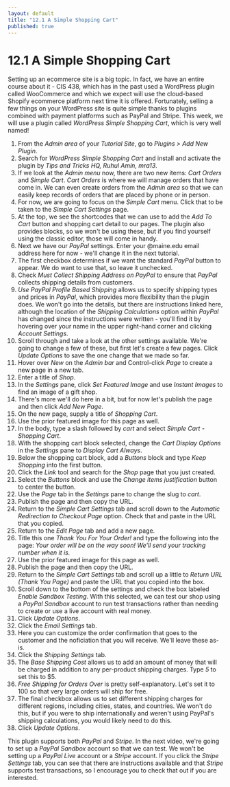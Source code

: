 ```yaml
---
layout: default
title: "12.1 A Simple Shopping Cart"
published: true
---
```


# 12.1 A Simple Shopping Cart

Setting up an ecommerce site is a big topic. In fact, we have an entire course about it - CIS 438, which has in the past used a WordPress plugin called WooCommerce and which we expect will use the cloud-based Shopify ecommerce platform next time it is offered. Fortunately, selling a few things on your WordPress site is quite simple thanks to plugins combined with payment platforms such as PayPal and Stripe. This week, we will use a plugin called _WordPress Simple Shopping Cart_, which is very well named!

1. From the _Admin area_ of your _Tutorial Site_, go to _Plugins > Add New Plugin_.
2. Search for _WordPress Simple Shopping Cart_ and install and activate the plugin by _Tips and Tricks HQ, Ruhul Amin, mra13_.
3. If we look at the _Admin menu_ now, there are two new items: _Cart Orders_ and _Simple Cart_. _Cart Orders_ is where we will manage orders that have come in. We can even create orders from the _Admin area_ so that we can easily keep records of orders that are placed by phone or in person.
4. For now, we are going to focus on the _Simple Cart_ menu. Click that to be taken to the _Simple Cart Settings_ page.
5. At the top, we see the shortcodes that we can use to add the _Add To Cart_ button and shopping cart detail to our pages. The plugin also provides blocks, so we won't be using these, but if you find yourself using the classic editor, those will come in handy.
6. Next we have our _PayPal_ settings. Enter your @maine.edu email address here for now - we'll change it in the next tutorial.
7. The first checkbox determines if we want the standard _PayPal_ button to appear. We do want to use that, so leave it unchecked.
8. Check _Must Collect Shipping Address on PayPal_ to ensure that _PayPal_ collects shipping details from customers.
9. _Use PayPal Profile Based Shipping_ allows us to specify shipping types and prices in _PayPal_, which provides more flexibility than the plugin does. We won't go into the details, but there are instructions linked here, although the location of the _Shipping Calculations_ option within _PayPal_ has changed since the instructions were written - you'll find it by hovering over your name in the upper right-hand corner and clicking _Account Settings_.
10. Scroll through and take a look at the other settings available. We're going to change a few of these, but first let's create a few pages. Click _Update Options_ to save the one change that we made so far.
11. Hover over _New_ on the _Admin bar_ and Control-click _Page_ to create a new page in a new tab.
12. Enter a title of _Shop_.
13. In the _Settings_ pane, click _Set Featured Image_ and use _Instant Images_ to find an image of a gift shop.
14. There's more we'll do here in a bit, but for now let's publish the page and then click _Add New Page_.
15. On the new page, supply a title of _Shopping Cart_.
16. Use the prior featured image for this page as well.
17. In the body, type a slash followed by _cart_ and select _Simple Cart - Shopping Cart_.
18. With the shopping cart block selected, change the _Cart Display Options_ in the _Settings_ pane to _Display Cart Always_.
19. Below the shopping cart block, add a _Buttons_ block and type _Keep Shopping_ into the first button.
20. Click the _Link_ tool and search for the _Shop_ page that you just created.
21. Select the _Buttons_ block and use the _Change items justification_ button to center the button.
22. Use the _Page_ tab in the _Settings_ pane to change the slug to _cart_.
23. Publish the page and then copy the URL.
24. Return to the _Simple Cart Settings_ tab and scroll down to the _Automatic Redirection to Checkout Page_ option. Check that and paste in the URL that you copied.
25. Return to the _Edit Page_ tab and add a new page.
26. Title this one _Thank You For Your Order!_ and type the following into the page: _Your order will be on the way soon! We'll send your tracking number when it is._
27. Use the prior featured image for this page as well.
28. Publish the page and then copy the URL.
29. Return to the _Simple Cart Settings_ tab and scroll up a little to _Return URL (Thank You Page)_ and paste the URL that you copied into the box.
30. Scroll down to the bottom of the settings and check the box labeled _Enable Sandbox Testing_. With this selected, we can test our shop using a _PayPal Sandbox_ account to run test transactions rather than needing to create or use a live account with real money.
31. Click _Update Options_.
32. Click the _Email Settings_ tab.
33. Here you can customize the order confirmation that goes to the customer and the noficiation that you will receive. We'll leave these as-is.
34. Click the _Shipping Settings_ tab.
35. The _Base Shipping Cost_ allows us to add an amount of money that will be charged in addition to any per-product shipping charges. Type _5_ to set this to $5.
36. _Free Shipping for Orders Over_ is pretty self-explanatory. Let's set it to 100 so that very large orders will ship for free.
37. The final checkbox allows us to set different shipping charges for different regions, including cities, states, and countries. We won't do this, but if you were to ship internationally and weren't using PayPal's shipping calculations, you would likely need to do this.
38. Click _Update Options_.

This plugin supports both _PayPal_ and _Stripe_. In the next video, we're going to set up a _PayPal Sandbox_ account so that we can test. We won't be setting up a _PayPal Live_ account or a _Stripe_ account. If you click the _Stripe Settings_ tab, you can see that there are instructions available and that _Stripe_ supports test transactions, so I encourage you to check that out if you are interested.
